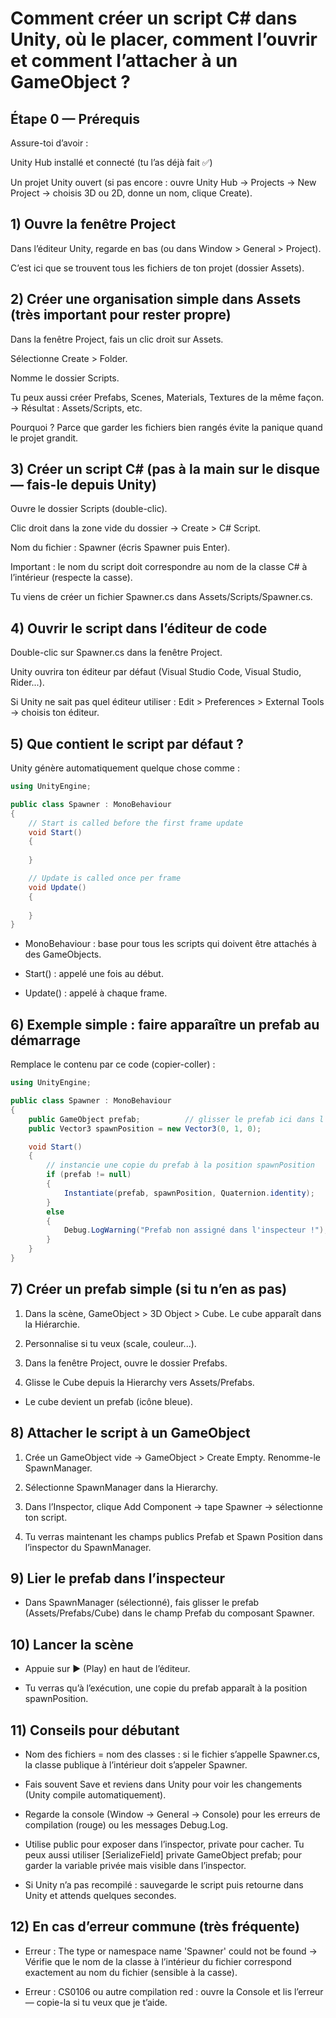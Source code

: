 # Comment créer un script C# dans Unity, où le placer, comment l’ouvrir et comment l’attacher à un GameObject ?

## Étape 0 — Prérequis

Assure-toi d’avoir :

Unity Hub installé et connecté (tu l’as déjà fait ✅)

Un projet Unity ouvert (si pas encore : ouvre Unity Hub → Projects → New Project → choisis 3D ou 2D, donne un nom, clique Create).

## 1) Ouvre la fenêtre Project

Dans l’éditeur Unity, regarde en bas (ou dans Window > General > Project).

C’est ici que se trouvent tous les fichiers de ton projet (dossier Assets).

## 2) Créer une organisation simple dans Assets (très important pour rester propre)

Dans la fenêtre Project, fais un clic droit sur Assets.

Sélectionne Create > Folder.

Nomme le dossier Scripts.

Tu peux aussi créer Prefabs, Scenes, Materials, Textures de la même façon.
→ Résultat : Assets/Scripts, etc.

Pourquoi ? Parce que garder les fichiers bien rangés évite la panique quand le projet grandit.

## 3) Créer un script C# (pas à la main sur le disque — fais-le depuis Unity)

Ouvre le dossier Scripts (double-clic).

Clic droit dans la zone vide du dossier → Create > C# Script.

Nom du fichier : Spawner (écris Spawner puis Enter).

Important : le nom du script doit correspondre au nom de la classe C# à l’intérieur (respecte la casse).

Tu viens de créer un fichier Spawner.cs dans Assets/Scripts/Spawner.cs.

## 4) Ouvrir le script dans l’éditeur de code

Double-clic sur Spawner.cs dans la fenêtre Project.

Unity ouvrira ton éditeur par défaut (Visual Studio Code, Visual Studio, Rider...).

Si Unity ne sait pas quel éditeur utiliser : Edit > Preferences > External Tools → choisis ton éditeur.

## 5) Que contient le script par défaut ?

Unity génère automatiquement quelque chose comme :

```csharp
using UnityEngine;

public class Spawner : MonoBehaviour
{
    // Start is called before the first frame update
    void Start()
    {
        
    }

    // Update is called once per frame
    void Update()
    {
        
    }
}
```

- MonoBehaviour : base pour tous les scripts qui doivent être attachés à des GameObjects.

- Start() : appelé une fois au début.

- Update() : appelé à chaque frame.

## 6) Exemple simple : faire apparaître un prefab au démarrage

Remplace le contenu par ce code (copier-coller) :

```csharp
using UnityEngine;

public class Spawner : MonoBehaviour
{
    public GameObject prefab;          // glisser le prefab ici dans l'inspecteur
    public Vector3 spawnPosition = new Vector3(0, 1, 0);

    void Start()
    {
        // instancie une copie du prefab à la position spawnPosition
        if (prefab != null)
        {
            Instantiate(prefab, spawnPosition, Quaternion.identity);
        }
        else
        {
            Debug.LogWarning("Prefab non assigné dans l'inspecteur !");
        }
    }
}
```

## 7) Créer un prefab simple (si tu n’en as pas)

1. Dans la scène, GameObject > 3D Object > Cube. Le cube apparaît dans la Hiérarchie.

2. Personnalise si tu veux (scale, couleur...).

3. Dans la fenêtre Project, ouvre le dossier Prefabs.

4. Glisse le Cube depuis la Hierarchy vers Assets/Prefabs.

-  Le cube devient un prefab (icône bleue).

## 8) Attacher le script à un GameObject

1. Crée un GameObject vide → GameObject > Create Empty. Renomme-le SpawnManager.

2. Sélectionne SpawnManager dans la Hierarchy.

3. Dans l’Inspector, clique Add Component → tape Spawner → sélectionne ton script.

4. Tu verras maintenant les champs publics Prefab et Spawn Position dans l’inspector du SpawnManager.

## 9) Lier le prefab dans l’inspecteur

- Dans SpawnManager (sélectionné), fais glisser le prefab (Assets/Prefabs/Cube) dans le champ Prefab du composant Spawner.

## 10) Lancer la scène

- Appuie sur ▶️ (Play) en haut de l’éditeur.

- Tu verras qu’à l’exécution, une copie du prefab apparaît à la position spawnPosition.

## 11) Conseils pour débutant

- Nom des fichiers = nom des classes : si le fichier s’appelle Spawner.cs, la classe publique à l’intérieur doit s’appeler Spawner.

- Fais souvent Save et reviens dans Unity pour voir les changements (Unity compile automatiquement).

- Regarde la console (Window → General → Console) pour les erreurs de compilation (rouge) ou les messages Debug.Log.

- Utilise public pour exposer dans l’inspector, private pour cacher. Tu peux aussi utiliser [SerializeField] private GameObject prefab; pour garder la variable privée mais visible dans l’inspector.

- Si Unity n’a pas recompilé : sauvegarde le script puis retourne dans Unity et attends quelques secondes.

## 12) En cas d’erreur commune (très fréquente)

- Erreur : The type or namespace name 'Spawner' could not be found
→ Vérifie que le nom de la classe à l’intérieur du fichier correspond exactement au nom du fichier (sensible à la casse).

- Erreur : CS0106 ou autre compilation red : ouvre la Console et lis l’erreur — copie-la si tu veux que je t’aide.